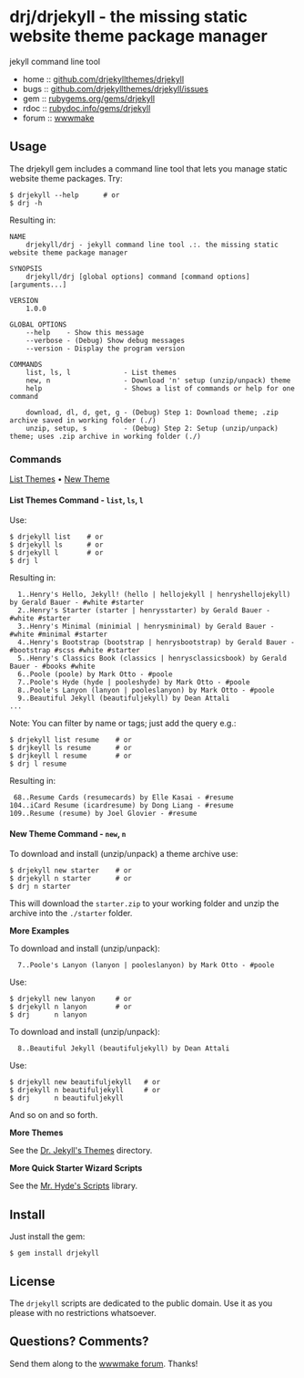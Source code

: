 # drj/drjekyll - the missing static website theme package manager

jekyll command line tool

* home  :: [github.com/drjekyllthemes/drjekyll](https://github.com/drjekyllthemes/drjekyll)
* bugs  :: [github.com/drjekyllthemes/drjekyll/issues](https://github.com/drjekyllthemes/drjekyll/issues)
* gem   :: [rubygems.org/gems/drjekyll](https://rubygems.org/gems/drjekyll)
* rdoc  :: [rubydoc.info/gems/drjekyll](http://rubydoc.info/gems/drjekyll)
* forum :: [wwwmake](http://groups.google.com/group/wwwmake)


## Usage

The drjekyll gem includes a command line tool that
lets you manage static website theme packages.
Try:

```
$ drjekyll --help      # or
$ drj -h
```

Resulting in:

```
NAME
    drjekyll/drj - jekyll command line tool .:. the missing static website theme package manager

SYNOPSIS
    drjekyll/drj [global options] command [command options] [arguments...]

VERSION
    1.0.0

GLOBAL OPTIONS
    --help    - Show this message
    --verbose - (Debug) Show debug messages
    --version - Display the program version

COMMANDS
    list, ls, l             - List themes
    new, n                  - Download 'n' setup (unzip/unpack) theme
    help                    - Shows a list of commands or help for one command

    download, dl, d, get, g - (Debug) Step 1: Download theme; .zip archive saved in working folder (./)
    unzip, setup, s         - (Debug) Step 2: Setup (unzip/unpack) theme; uses .zip archive in working folder (./)
```


### Commands

[List Themes](#list-themes-command---list-ls-l) •
[New Theme](#new-theme-command---new-n)


#### List Themes Command - `list`, `ls`, `l`

Use:

```
$ drjekyll list    # or
$ drjekyll ls      # or
$ drjekyll l       # or
$ drj l
```

Resulting in:

```
  1..Henry's Hello, Jekyll! (hello | hellojekyll | henryshellojekyll) by Gerald Bauer - #white #starter
  2..Henry's Starter (starter | henrysstarter) by Gerald Bauer - #white #starter
  3..Henry's Minimal (minimial | henrysminimal) by Gerald Bauer - #white #minimal #starter
  4..Henry's Bootstrap (bootstrap | henrysbootstrap) by Gerald Bauer - #bootstrap #scss #white #starter
  5..Henry's Classics Book (classics | henrysclassicsbook) by Gerald Bauer - #books #white
  6..Poole (poole) by Mark Otto - #poole
  7..Poole's Hyde (hyde | pooleshyde) by Mark Otto - #poole
  8..Poole's Lanyon (lanyon | pooleslanyon) by Mark Otto - #poole
  9..Beautiful Jekyll (beautifuljekyll) by Dean Attali
...
```

Note: You can filter by name or tags; just add the query e.g.:

```
$ drjekyll list resume    # or
$ drjkeyll ls resume      # or
$ drjkeyll l resume       # or
$ drj l resume
```

Resulting in:

```
 68..Resume Cards (resumecards) by Elle Kasai - #resume
104..iCard Resume (icardresume) by Dong Liang - #resume
109..Resume (resume) by Joel Glovier - #resume
```


#### New Theme Command - `new`, `n`

To download and install (unzip/unpack) a theme archive use:

```
$ drjekyll new starter    # or
$ drjekyll n starter      # or
$ drj n starter
```

This will download the `starter.zip` to your working folder and
unzip the archive into the `./starter` folder.


**More Examples**

To download and install (unzip/unpack):

```
  7..Poole's Lanyon (lanyon | pooleslanyon) by Mark Otto - #poole
```

Use:

```
$ drjekyll new lanyon     # or
$ drjekyll n lanyon       # or
$ drj      n lanyon
```

To download and install (unzip/unpack):

```
  8..Beautiful Jekyll (beautifuljekyll) by Dean Attali
```

Use:

```
$ drjekyll new beautifuljekyll   # or
$ drjekyll n beautifuljekyll     # or
$ drj      n beautifuljekyll
```

And so on and so forth.



**More Themes**

See the [Dr. Jekyll's Themes](https://drjekyllthemes.github.io) directory.


**More Quick Starter Wizard Scripts**

See the [Mr. Hyde's Scripts](https://github.com/mrhydescripts/scripts) library.


## Install

Just install the gem:

    $ gem install drjekyll


## License

The `drjekyll` scripts are dedicated to the public domain.
Use it as you please with no restrictions whatsoever.


## Questions? Comments?

Send them along to the [wwwmake forum](http://groups.google.com/group/wwwmake).
Thanks!
